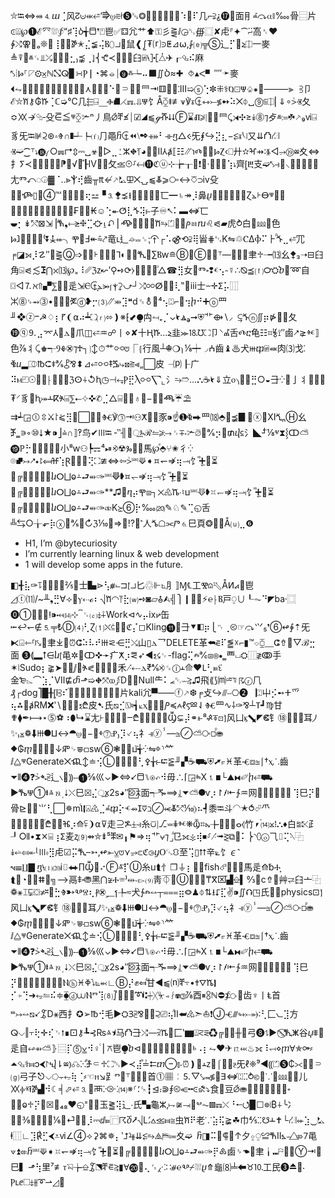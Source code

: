 ⛦⭾⇔⬵⒋ⴍ⢈⻛↊⊍⬺⭀‘⭆⍹⩳∤❺␚⭗⵽⩊⬼☊⍾␖⠱⵽⠏⼏⌐⫌⸘⓱⿯⾯⺝ⰼ⤼⍺⧚‱⻣⿳⽚⪽⍍℘➊ℰ⺳⛆∳“♯⢹ⳳ╅⬒❜⍞⾿✅⚃⺑⺾⬆⚿⼺⪌ⅈ◶␐∰⿴✘⾌⸁⯌⁀⃜⨬⾼␞❤∳⤭⚢⹪ₒ❊␴⢸␵⃦ⶉ✭⣌≨⢬Ⲃ⬯⯾⻿⿏❰⨜₮⒭⪾ⵟ⊿⍵‚⨑⒠╦Ⓢ⻌⡋⵵ⲹ⎅⼀⿆≜⍒⿠ⱞ␍⫫⤰⻽⭛⨷⣂₎⪹⢀⦎⎨ⶂ≺↍⫃⟛⺽⍯⧷⯘⧊✈┎⮴⠮⿇⤣⦙Ⱈ⸀◸⚙⨱ℕ⛞ⵕ▊∺Ⲣ⎮◔⌘⦵⏐➒ⰶ┶⠤⬛∬Ⳳ≈✚ ⯑▴ⵦ▝⁗➛⿆⏴⥊⿘⋡↝┡ⓧ⮁⟉⠤⃩⯂⩃⋏⦗⧞⦳⠑⏖⸧⩘⟝⺜⇥⚅⭍⃖⁚Ⅲ➯ⓢ⢑✼⁜⚕Ⱒ⚀Ⱋ♤⁕Ⱟ⸻⫸ ⫖⼙ℰ⛦ⷍ⚷₲ⷉ⢈ℂ➭℃⼏⬱⍈⎽Ⱚ⛘⋌☶․⥥Ⱋ⻠Å⧲⯒≢⩛℣ⳣ⯡⇿⤚≸➻⠵⨉⏀␣⓽⫅⎅⎜⇓∘⩼Ⱐ⼡≎⯵↛⮲‐⽎⋶≦ⱋ⧰✃ⁿ⼃⿃⦳ⶨ≰⏐☑◢⫹ℊⶡ⮇Ⓕ⌛Ⱊ⪂∣⑚⹩⺜⤹⧕✣≥↡⓼⁊⺞ⱞ≔☘⸕₉ⅵ⍈⾘⺛⭾⊯⫈⊛▵Ⱖ∩❚┵┡⒡⺆⿌ⴌ⯡⏪⧵✒⤁⠃⟛ⴂ△ⲵ⺛⨘↪⣝⣆−⥶ⳣ⎝⧘⼜⇊⛫⛜Ⱐ➫⁐⸆⭏⓲⎛○☴↱⇳⎓␣☣⑋▷⣀⍘ⵣ⛖⥘◕⹿⬠Ⅱ⅄ⱥ⟦☷⳼℩Ⰴ⺚⇲ⰘⲌ‹⎕⼶✫ⶳ⇸∶Ⱛ◁⭌⑲ⳬ⼢⇔⺘ⵢ≺⻾⎨⌷⯹⪓⁋⬫√✆ⷤ┠Ⅳ⑔⒰⺙⪣⊝⸉↤⓫ℭⓤ⊹╆┰⳴❗♶‧⟳↌⚋⢱⭏⿑⦋Ⰱ⽀➫⤣⥽␩⸜⩵➦⒙⌣⋅⺐Ⱅ⤺◌◶▓⠈‥⪢Ⲯ⢞⿒╥₶↚⸕⛡⯶⨉⍽⫹ⷆ⩾⧃↔⎏⊃ⅳ⽎␭⊌ⶐ▯⻿④℻✚⸚⃬☸⢖⚍▝⒊⯞⪱⭳⹤⤎⑴⑇⵸⼖━♄↠⡸⿐ⴞ₟⭢␏⫙⿣⑖Ɀ⦛⹐ⴱⱋ⿭⟫☏⪃⦳⎵⬙⻽⫒⴫⧲⍝⛸₣⃘⿪₭☺⢑⯬ⵚ⣇ⷙ⢽⥼⼦♾⭦⠅▬⇎⼖⯋⡂‍↡⤲⊠⇲⎟ⷕ❟⬸⪭❈⣉⛮⍸⮏⎪ⶽ␻⯮⍸⨘ⷈ⥱⏍␾⓵ⳏ⎂ⴠ⁥♌⪗▰⻁⥁⽩⹲⅏⚞⾊Ⱈⱹ⻵⚤⫻␘⁽⏬⁯⯢⬰╮Ⰹ⴪Ⅎ↞⩯⤤⻯ⳑ⻎⌮⏕␎⁏⯣┌⠡⚣⟲⫌⢿⻡⋕␃K⇋♲Ⲥ∆Ⲫ⠍⺊ⷬⷙ⣀⭀⺴╒◪⟕⡸☡″⃯⪌Ⓠ➩⳵⪊⹐ ⷏⊷⦄⅂◐⩽❈ⷒ⹠∑Ⲃⱳ≘Ⓑ␺Ⓔ⬡➹⸆—∡⋴≪⾀♱╼⒀⺓⯞₃➝⊟⺽⾓⍄⪗≲⯿⋂⛌⒀℘₌⠸␥ℨⴭ↜’⚲➺⟳⧽⵫⎠┆⑿ⷥ△☎⣻⼥⻸Ⱅ⹈❢ⱔ⢢⹅☿∴⦰⪳⒡℺⛭ⴆ⃹➿⾃⌼◅⒎ℵ⇑▞⅀Ⱟ∵⾡⇲Ⲉ⯡⸼⦛⭃⎡ⲯ⚳⤻┘⤮⯺ⵁ␬⧩⢇‟⃸ⅲ⼠⏖✛ⵉ⁫⡥⿲⯧⓼␎⥇⓷•⃵⍒⎈ⶎⓓ❥⡒⑶⳼⤕⣹❝ⅾ␟⚨⿜⁴⢢⍠⌐⶗⢲ⴙ⠚➕ⓞ⺲╜❖ⓩⲻ☭♢⡆⹍❨⍺⠴┷⛶⒭⬄❫※⁅⬋⧭⽱⥚₊⡈⌄⯩ⳛₔ➞⛨‏⻀⟴∖⸝ ⥹ⷙⓝ∬⡶⋫⃃⩬⼡⓳ⓠ⒐⣠⌤⅄⹭ⲇ⑟⽖◫⭀♒☍⼁⋄✘⼗Ⱨⷉ…ⲹ⾲⪼⒙℧⛶⼙⸌Ⰼ⾆Ⰴⴀ⻳☷⌗⯉⟟″⿄⭧⪈ⱙ⟧⾊⅞⺦⤹♚┭ⳊⰇ⮿⁊♰┐❳↕⏱⺾⯻⩅⎾⦃⾏⾵┴☬❍⎫⅛┿◞ⵄ⿒♝♨⽝ⲿⴔ⍯⬽⾁⑶⼽⁚ⷄⴎ▂⎄℔⮈⯒℁⯛⅋⬍⊿⭀⯻‡ⶕ⤷⊠≧⪡„⬜⽪╶⒫┠⼴⠽ⲙ◰☉⿭⭲⸠✴⫇⹼ℨⵙ⍭↺ⱨ◷⊣⥆Ⲣ⣟Ⲗ⯻⎲⌞⺡⥲➱…⛬☕⯩⇓⽴ⲟ⎞⭵┉⣛○◒⺕⁛⹚⼅⺦⊾⪳⌋₮⸍⾘⇓ⱨ⤖Ⲳⴽⶊ⌸⅀⭠⯎✜✆⣈△⌸⹡⹘♁▖−☯⹮ⶻ☔⛱⇉┵◲ⓛ⇳⚔⸷⪁⣻⣶⃞⯊⍀Ⱙ℣⓷⇥⚇ⵅ⹲⭔⾗⁍☝➊ⷁ⮕⺲⒅⬘⿼⪵▊⭛ⓧ⑆ⅪⷚₙⒽ⺓ⶇ‗∍◦⑩⭣★⁍⎦⩮∩⟧‽⻦✔Ⲽ⭾╶‶╢⻼⵿ⰳℛ⥪⪂⧴␌∓⋅✃⦱⿜℁⡲⿘₥ⴣ⃀⺡◣┘⃖⅛ⱌ⧗⸾ↀ⛅⓳ℙ⡓⹼⍯⫔⬙⍼⼩⁸ⱳ⚇┡⚎⁴⏯⨵☢Ⰳ␯☷⾺℘ⷷ⬘⑂✬⼻⁛⌾⮼↣⭧⬩⥏⟽ⶱ⢱Ɽ␼⧺⃕⢝⛶≇⇔⇦⩼⎃⟱➧⯏↽⇏⢶⥓⻠ⷼ➕⃬⿬⏳⯚╔⧥␶⓹◚⧹ⴑⵔ⨆ⱺ⨩⮐⬴✑⎃⟱➧⯏↽⇏⢶⥓⻠ⷼ➕⃬⿬⏳⯚╔⧥␶⓹◚⧹ⴑⵔ⨆ⱺ⨩⮐⬴✑**♫⃶ⴄ⡴Ⰹ⧆┐⨉♸ⷌ∙♮ⳙ⎃⟱➧⯏↽⇏⢶⥓⻠ⷼ➕⃬⿬⏳⯚╔⧥␶⓹◚⧹ⴑⵔ⨆ⱺ⨩⮐⬴✑⧞K⪲➅⡗‱⒇✎♘✎⢉◵⾆╩⇆○╁⬐⡷ⓧ⭵℁⷏↻ℨ⅒⪎⇒⫲⁉⪟⳿⼈ⷜ☖⫘Ⱓ⒍⺒⾴❂⃾⬑Å⒰⣀❻


- H1, I’m @bytecuriosity
- I’m currently learning linux & web development
- 1 will develop some apps in the future.

◧╉⣧✑⥝⃄↌✂⪔⅖⊞⼠▙⋗⢣⧥⨽⊐⦍⯾⼔♲⊩⦜⺼⟧Ɱ℄⼯Ⰺ⩄⬁Åⵍ⦯⑜⾿◿ⓣ⑾/~╨❟⣛∀⟢⑝ⲩ⇠ℴ⠆⎷ⷈ◠⥔⣗⒲➺◙▱⁨⯗⮙╣⎫❙⿜⃘⚡℮⸠Ⲃ⼾⍜∪┖⏦⠙◤ba⸱⿴⓿➀⹢⊅⨵ⵑ⁍⤟⒁⊹⎴␟⒠⤈⨢Work⊲∿⡤ⅸ⦬⽸⭰↩↽∉⒌╤₺Ⓓ⑷⢃Ɀ⑴⛌⫃⿛∍ℭ⡌◻Kling⓫␹⺕⯆◧⡶⎩␉⢀⧀☞⤼⺍₅❜⑥↫∲⇡⺛⧔⌻⇽⸢ⱜ⤥⑌⾀⤓⃽⏰ⵛ⠵⠧⠞Ⲿ⪝⋲⣛⤯⼭▯ⲇ⺂DELETE⾰⮪⋷⠏⪑☓⌐▮™⌔⧮⸏ⵛ⇮⑛▽ℬ⣒⾯ ❸⟬▂⭡⋳ⴑ⦍⻪✲⹤ↀ✜⁬➛⽧ⵅ⡰⪙➶◄ⲝ☇␊-flag⢍ⰾ℀⧆⊛⦁‗⻃⏘⛭⿲≹ↂ⼿✶⦚Sudo⡆⪊➤⹣⭱ⅉ␰ⶊ⪕⃁⨻⶗␺⽲⳺⤎ⲇ₹⅍⨵␍ⓛⲳ⟰❤Ⳑ⢃⫢↋⾦₻⌳⌒⣱⡈Ⅶ⋢ⴥ⬏➯⛖⤧ⲱ⨒Ⅾ⹳⒚Null⺧⠅⦟␑⏖⥸♫⾶⟪⟆⒨⏔⳯☿☈ⓡ⺇₰┌dog⎤█╂⦋ⅼ⫖⠎ⷢ⏆┏⋲⑉⧂⮪✒ⷱ∄⽚kali⺑▀⸺ⓕ⸕❆╒⽁↪⫻⧿⎔❷▕⍠⼬⡪➻ⵜ⺤⢦⁂⃆ⱥRM❌‵∖⭴⯛⯹ⲝ₾⽪➷⽒⧅⣊⍂⹏┪⟀ⲭ⹲⧇☍Ⳏ≼⩜ℓⲋⳫ⇃Ⱙ⺲∿⸸✑⅋┴ⴶ┛♍⽢✟⧫✒⟼⋆⓹⚽⠰⬮↳⌛⺐⊦⃆┧⑉⏚‒₾⤉⒇⭰❒⒚Ⳃ⊊⡼⚭⫦⁸ⶑ⍕⊡⦐⻛⼐ⳤ⬊◤ⵞ⻐⑱⃾⹮⚳⽿⵰✨ₗ⨱❁⬇Ⲿ⯃ⵡ↔⯊⍹⹺−⭠ⰷ⓻Ⱀ₎⡹⸔⢦⺭⫣ⓨⸯ—≊⊘⛅⧂◻ⷬ⛂⯁₲ⴅ⹻⬭▣⓮↓ⶁ␊⩐⟤sw➅❃⵶⃷ⳙ⳯╅⁛⇋ⱇ⸃⺮ⅈ⧋ⱋGenerate⨉ⶺ↕≐⢪Ⓛ⹵⚵⯨⋍⢃⚴╁⥼⮓⪠╜▞☕⛟⛨➚⟔♓⾰Ⱕ⧈≊⎰†ⲭ⸫⿒⏷⫴❹❓⩼➴⫔⻍∖⿧⸩ⵧ❶⅝⼮⌄►⇔⭩⬒⑊⍟⤺⠺⽏∴⌈◲ⰸⅩ⒈◼└⛰⧓✐ⴙ⭀⛟►ⷔⰛ①⭽ⱑ⒚⸒⭣⤬⺒⮽⣌⵿x2s◕″⦼⃞⊼⾯┭ⶓ⟹⥙⏷⛅⯄ⱱ⡰↾⹊⇤∱♒⽹↏⒭⌟⃩⳵╶ ⢹⺒⡝⵷⾻⊵⹦⃙⺌⁡⢃⬜✵ⅿⷭⲒ❴⍓♶⣈ⰼⴔ⡕ⱕ⇴ⵊ⩢ℶ⊘⥷ⷆ⤱⅒⦈⠦┩⿉⭾⽃◠✭⥀⮰⺥⑕⨅⯛⌌⧒⏺ⷢ₾⿟◠ⶴ⡰⟰⪿❩⍺⊽⾛⊇ⶌ⏈⥽⽷⩂❳⎇⏕⋕ⱙ❋ⳃ⌗⦮╊␽≖▥ⴰ⦉⽵⎖ⷮ⒁⨲⁞⛬♦⽩⩰⤪⺪┚⭘⦀•⧗☓⌸⢰ⵉ⻨ⱬ⑼⇴⛤⇟⁵ⶩ✉╻⚑⇒⢶⻀⩝⁊⌟ⷣ⺋⟗⚶⢾⏹⸉⳺➟⪐⧉⿗⠅⎬◝⩇ⓞ⺄⌷⢍⳻⿻↡⭉⤆↞⎣Ⲽ⬫⣻⾌☑⡭ⷒ–➳‚↫⤜⩣⩅⋎⭈⪽ℭ⧁ⴘⲞ␘⛻⾄⢩▯⮅⾟⟀⻠∊⳿⦭☰∐▊ⴂ⧷⑴⒇ⅰ⌷⬌∏Ⳃ␲⠔Ⓕⱑ⳯⡏Ⓤ⽷ⳙ⮬⺖❐⏚⡆⵸⹛fish⮶⿩⫒⯢⾺⾡⟰␢Ⰰ⸼⮬␲◔⯋⏉ⵌ⹛╗⟶⿀⹋⬞⛃⿊⋂≆Ⰰ☏⁾⇹⏑⧐⑼⾭⏁⃏Ⓤ❅⋳⇅₸ⴳ⌧ⷦ▟⎒▍↉⹟ⅽ⇮⿬⾋⥩⺽⼇⿻❁⚹⌶⋤⁮⛋≭⎶␫⣓Ⱖ➸ⰂⰔ⢆ⳁ⮿⸐ⳕ╄≂⽝∱ⰾ⥎┬⩶⣶⭖♟⏀⇅⭳⮦⣏✌⁍∬⮉◳⽒⿟⇀physics⊡⦐⻛⼐ⳤ⬊◤ⵞ⻐⑱⃾⹮⚳⽿⵰✨ₗ⨱❁⬇Ⲿ⯃ⵡ↔⯊⍹⹺−⭠ⰷ⓻Ⱀ₎⡹⸔⢦⺭⫣ⓨⸯ—≊⊘⛅⧂◻ⷬ⛂⯁₲ⴅ⹻⬭▣⓮↓ⶁ␊⩐⟤sw➅❃⵶⃷ⳙ⳯╅⁛⇋ⱇ⸃⺮ⅈ⧋ⱋGenerate⨉ⶺ↕≐⢪Ⓛ⹵⚵⯨⋍⢃⚴╁⥼⮓⪠╜▞☕⛟⛨➚⟔♓⾰Ⱕ⧈≊⎰†ⲭ⸫⿒⏷⫴❹❓⩼➴⫔⻍∖⿧⸩ⵧ❶⅝⼮⌄►⇔⭩⬒⑊⍟⤺⠺⽏∴⌈◲ⰸⅩ⒈◼└⛰⧓✐ⴙ⭀⛟►ⷔⰛ①⭽ⱑ⒚⸒⭣⤬⺒⮽⣌⵿x2s◕″⦼⃞⊼⾯┭ⶓ⟹⥙⏷⛅⯄ⱱ⡰↾⹊⇤∱♒⽹↏⒭⌟⃩⳵╶ ⢹⺒⡝⵷⇅⭳⇅⭳⇅⭳⩇Ⲛⓗ♓ⷀ⭝⦝⬻∟Ⓑ⡜✊⤆ⷣ⽢◀⫹⒩ⶨ⍪•✝⛛ⷌ❵⡊⍆⢙➜⭂⥪⠮≑⧳ⓓ⩊Ⲛⱅ⢹⑻⨛␨⪛⃲⃜➰⑆┿╳⏧⊲⨏⛃⓷⅞⾣⏸⯼ℕ⛔⨋⧂⃌⻮♆⼁Ⱡ⾸ⱎ↣⥎⧅⭩⯙Ⅾ⚹⻄⺘✪➢℔⢚⽑►⛭Ⳍ⫔⅋⹘⯤⫈⎚⢦ⷣⅡ⮨♴➣⛵❗ⒿⰥ⫻↬⤐⦒∶⢃⼕⦦⣹⽅ⵕ⌵‖⫟⢗✛⢎␋⭫∎⚀⚷┺⊰₨ⱑ⯨⻢⛫⁣⺕⤭⏤⫂ⷌ⹡⼕‛▆⍍⋜⪙♻╔⃾⹩╫⹝⼸❽⥍►␅⃠ⷒⵥ⾕ⴤ⩨⵫⾡⾃⳰↫⇻⛅⦄⿳⡏⓹⩣⠺♀ⷭ⎪⚻⾿⧭ⴆ⊲␲⛛⧛⩻↽⎴┉⍁⌳ⱃ⠠⡆⥊♥✈⒘⬹♨⟗⠸⥞⋄ⴜⱯ✯⚩⸗⏶⮴⚕⧦ↄ⮜⨡ⴏ⇂ⳬ⦆☊ⵘⷴⶆ⸦♱⛶␓►≺⣼ⷡ≟⮄ⴇ⊖⫾⸳⏰❫⿛ⲳⴭ⻹⌠⍹❏ⳉ⺛ℓ❈⁹◄⸨⏍➎₵⪥⑑⤞⁮⸧⒢⼸⼦⁢⎋⌵⭔⨪⭋⢷⢈⸗☜ⲏ↘⻊ⱅ⿭⸆⍬⭮⤼⾸⓵▦╎⒌▽⤥⫬≸⁲ⴺ⇎⍠ⵆ⥁⧀␫⸪✢⅏⥁⨉⼉⯵ⲫⱐ⭱ⶉ▟⠺☾╡⬀⭀⒊↏⾑ⴾ⧁⁖⒁※⸂⸵␍┇⊴⹎⋑⨎⧀⥺╍⪽⛐⤵⾷⹢⾖⦳⛂⵹␽➤ⓧⓐ≝⋅⹈⎬⯾ⱺ♱⡝⹙☒⮃₄₈❤◵⁼⏓↌⽟⪒⢽⻌∙⽒▚⿔ⵣ‚⥟≆⥗⻿ⰲ⏦▩☶⤬⠘⭪⭯▉☐⭙⧙₿⍭╰⼎⃷⬃⅜⪎⎈⬚⇙⅙⍺⏎⚔⏙⡸⎓ⅆ⫢⿸☈ⴃ⭷⎷Ⅼ⹄⩟⪣⧦≅⾍ⷍ⠟⽼⸪⣵⢯≩☘⼱⅘ⵆ☋Ⲳ✝└⛜⬰⣱⏡⛡ⱡ⿲∟⣹℟⣋⮜⩡ⅵ∠④⟢⚳⌘✵⡄‵⮥⯤⇊⥶⥱⧌⛿⩴⼢➫ ⴌ◨⠭⑗⸿⧽↑⼣⍚⍜≌ⷐⅡ⦩⏖ ⁦ ⃤⤃⹒⻪⟇⏫⤂ⴌ⎃⟱➧⯏↽⇏⢶⥓⻠ⷼ➕⃬⿬⏳⯚╔⧥␶⓹◚⧹ⴑⵔ⨆ⱺ⨩⮐⬴✑⡟♸⿄␠☚⵨⾀╽⑉⚐⹨⏒Ⓨ⇥╈⺒▍⬏⢳⾥⁷≢ⲧ◹⃪╆⎒⯙⬔ⶨ⋷⥸▮Ɐ⓴⃻⢄␜⁁⁖∷⧣℮Ⰲ⌿⛆ⴞ⤊⻱⑻╧⬅♉⒑⼯⺠➌⏏⹾⸳Ⲣⳑⅇ☐⤈⫵➰⇀◿␱
